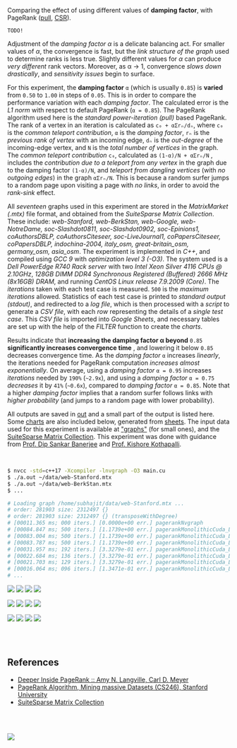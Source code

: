 Comparing the effect of using different values of **damping factor**,
with PageRank ([pull], [CSR]).

`TODO!`

Adjustment of the *damping factor α* is a delicate balancing act. For
smaller values of *α*, the convergence is fast, but the *link structure*
*of the graph* used to determine ranks is less true. Slightly different
values for *α* can produce *very different* rank vectors. Moreover, as
α → 1, convergence *slows down drastically*, and *sensitivity issues*
begin to surface.

For this experiment, the **damping factor** `α` (which is usually `0.85`)
is **varied** from `0.50` to `1.00` in steps of `0.05`. This is in order
to compare the performance variation with each *damping factor*. The
calculated error is the *L1 norm* with respect to default PageRank
(`α = 0.85`). The PageRank algorithm used here is the *standard*
*power-iteration (pull)* based PageRank. The rank of a vertex in an
iteration is calculated as `c₀ + αΣrₙ/dₙ`, where `c₀` is the *common*
*teleport contribution*, `α` is the *damping factor*, `rₙ` is the
*previous rank of vertex* with an incoming edge, `dₙ` is the *out-degree*
of the incoming-edge vertex, and `N` is the *total number of vertices*
in the graph. The *common teleport contribution* `c₀`, calculated as
`(1-α)/N + αΣrₙ/N` , includes the *contribution due to a teleport from*
*any vertex* in the graph due to the damping factor `(1-α)/N`, and
*teleport from dangling vertices* (with *no outgoing edges*) in the
graph `αΣrₙ/N`. This is because a random surfer jumps to a random page
upon visiting a page with *no links*, in order to avoid the *rank-sink*
effect.

All *seventeen* graphs used in this experiment are stored in the
*MatrixMarket (.mtx)* file format, and obtained from the *SuiteSparse*
*Matrix Collection*. These include: *web-Stanford, web-BerkStan,*
*web-Google, web-NotreDame, soc-Slashdot0811, soc-Slashdot0902,*
*soc-Epinions1, coAuthorsDBLP, coAuthorsCiteseer, soc-LiveJournal1,*
*coPapersCiteseer, coPapersDBLP, indochina-2004, italy_osm,*
*great-britain_osm, germany_osm, asia_osm*. The experiment is implemented
in *C++*, and compiled using *GCC 9* with *optimization level 3 (-O3)*.
The system used is a *Dell PowerEdge R740 Rack server* with two *Intel*
*Xeon Silver 4116 CPUs @ 2.10GHz*, *128GB DIMM DDR4 Synchronous Registered*
*(Buffered) 2666 MHz (8x16GB) DRAM*, and running *CentOS Linux release*
*7.9.2009 (Core)*. The *iterations* taken with each test case is measured.
`500` is the *maximum iterations* allowed. Statistics of each test case is
printed to *standard output (stdout)*, and redirected to a *log file*,
which is then processed with a *script* to generate a *CSV file*, with
each *row* representing the details of a *single test case*. This
*CSV file* is imported into *Google Sheets*, and necessary tables are set
up with the help of the *FILTER* function to create the *charts*.

Results indicate that **increasing the damping factor α beyond** `0.85`
**significantly increases convergence time** , and lowering it below
`0.85` decreases convergence time. As the *damping factor* `α` increases
*linearly*, the iterations needed for PageRank computation *increases*
*almost exponentially*. On average, using a *damping factor* `α = 0.95`
increases *iterations* needed by `190%` (`~2.9x`), and using a *damping*
*factor* `α = 0.75` *decreases* it by `41%` (`~0.6x`), compared to
*damping factor* `α = 0.85`. Note that a higher *damping factor* implies
that a random surfer follows links with *higher probability* (and jumps
to a random page with lower probability).

All outputs are saved in [out](out/) and a small part of the output is listed
here. Some [charts] are also included below, generated from [sheets]. The input
data used for this experiment is available at ["graphs"] (for small ones), and
the [SuiteSparse Matrix Collection]. This experiment was done with guidance
from [Prof. Dip Sankar Banerjee] and [Prof. Kishore Kothapalli].

<br>

```bash
$ nvcc -std=c++17 -Xcompiler -lnvgraph -O3 main.cu
$ ./a.out ~/data/web-Stanford.mtx
$ ./a.out ~/data/web-BerkStan.mtx
$ ...

# Loading graph /home/subhajit/data/web-Stanford.mtx ...
# order: 281903 size: 2312497 {}
# order: 281903 size: 2312497 {} (transposeWithDegree)
# [00011.365 ms; 000 iters.] [0.0000e+00 err.] pagerankNvgraph
# [00084.847 ms; 500 iters.] [1.1739e+00 err.] pagerankMonolithicCuda_L1Norm [damping=1.00]
# [00083.004 ms; 500 iters.] [1.1739e+00 err.] pagerankMonolithicCuda_L2Norm [damping=1.00]
# [00083.787 ms; 500 iters.] [1.1739e+00 err.] pagerankMonolithicCuda_LiNorm [damping=1.00]
# [00031.957 ms; 192 iters.] [3.3279e-01 err.] pagerankMonolithicCuda_L1Norm [damping=0.95]
# [00022.684 ms; 136 iters.] [3.3279e-01 err.] pagerankMonolithicCuda_L2Norm [damping=0.95]
# [00021.703 ms; 129 iters.] [3.3279e-01 err.] pagerankMonolithicCuda_LiNorm [damping=0.95]
# [00016.064 ms; 096 iters.] [1.3471e-01 err.] pagerankMonolithicCuda_L1Norm [damping=0.90]
# ...
```

[![](https://i.imgur.com/EVy5ztW.png)][sheetp]
[![](https://i.imgur.com/XmdXy4x.png)][sheetp]
[![](https://i.imgur.com/w0x9X9C.png)][sheetp]
[![](https://i.imgur.com/LYGi6EK.png)][sheetp]

[![](https://i.imgur.com/RvJyGG4.png)][sheetp]
[![](https://i.imgur.com/Sag6jKq.png)][sheetp]
[![](https://i.imgur.com/nxIXAQm.png)][sheetp]
[![](https://i.imgur.com/AfXVtRr.png)][sheetp]

[![](https://i.imgur.com/bKRDqCc.gif)][sheetp]
[![](https://i.imgur.com/fnIcr6v.gif)][sheetp]
[![](https://i.imgur.com/mzrGTTL.gif)][sheetp]
[![](https://i.imgur.com/raFDkOK.gif)][sheetp]

<br>
<br>


## References

- [Deeper Inside PageRank :: Amy N. Langville, Carl D. Meyer](https://www.slideshare.net/SubhajitSahu/deeper-inside-pagerank-notes)
- [PageRank Algorithm, Mining massive Datasets (CS246), Stanford University](https://www.youtube.com/watch?v=ke9g8hB0MEo)
- [SuiteSparse Matrix Collection]

<br>
<br>

[![](https://i.imgur.com/CxwDsTm.jpg)](https://www.youtube.com/watch?v=jcqkqJnTydU)

[Prof. Dip Sankar Banerjee]: https://sites.google.com/site/dipsankarban/
[Prof. Kishore Kothapalli]: https://cstar.iiit.ac.in/~kkishore/
[SuiteSparse Matrix Collection]: https://suitesparse-collection-website.herokuapp.com
["graphs"]: https://github.com/puzzlef/graphs
[pull]: https://github.com/puzzlef/pagerank-push-vs-pull
[CSR]: https://github.com/puzzlef/pagerank-class-vs-csr
[charts]: https://photos.app.goo.gl/Vrt8o5DZvznDUsL8A
[sheets]: https://docs.google.com/spreadsheets/d/1fUIe0v-aUk7INX_8XcbWf65A06wsldi76imjltKKDcY/edit?usp=sharing
[sheetp]: https://docs.google.com/spreadsheets/d/e/2PACX-1vQKl0W270xWukKgjCIcQd3ygCzKNlLqicXF6T3FPpRF1W9LqaEjZPerylUz70RJz_LGvKQ65hj1xr0M/pubhtml
